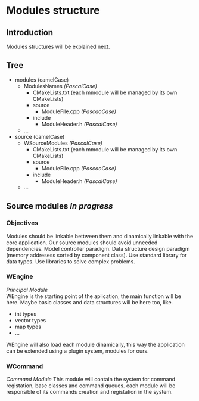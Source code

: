 # Modules structure
## Introduction
Modules structures will be explained next.

## Tree
* modules (camelCase)
    * ModulesNames _(PascalCase)_
        * CMakeLists.txt (each mmodule will be managed by its own CMakeLists)
        * source
            * ModuleFile.cpp _(PascaoCase)_
        * include
            * ModuleHeader.h _(PascalCase)_
    * ...
* source (camelCase)
    * WSourceModules _(PascalCase)_
        * CMakeLists.txt (each mmodule will be managed by its own CMakeLists)
        * source
            * ModuleFile.cpp _(PascaoCase)_
        * include
            * ModuleHeader.h _(PascalCase)_
    * ...

## Source modules _In progress_
### Objectives
Modules should be linkable bettween them and dinamically linkable with the core application.
Our source modules should avoid unneeded dependencies.
Model controller paradigm.
Data structure design paradigm (memory addresess sorted by component class).
Use standard library for data types. 
Use libraries to solve complex problems.

### WEngine
_Principal Module_  
WEngine is the starting point of the aplication, the main function will be here.
Maybe basic classes and data structures will be here too, like.
* int types
* vector types
* map types
* ...

WEngine will also load each module dinamically, this way the application can be extended using a plugin system, 
modules for ours.

### WCommand
_Command Module_
This module will contain the system for command registation, base classes and command queues. 
each module will be responsible of its commands creation and registation in the system.
